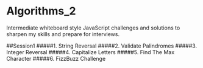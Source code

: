 # Algorithms_2
Intermediate whiteboard style JavaScript challenges and solutions to sharpen my skills and prepare for interviews. 

##Session1
#####1. String Reversal
#####2. Validate Palindromes
#####3. Integer Reversal
#####4. Capitalize Letters
#####5. Find The Max Character
#####6. FizzBuzz Challenge

